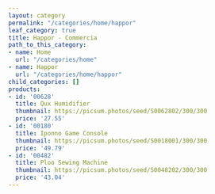```yaml
---
layout: category
permalink: "/categories/home/happor"
leaf_category: true
title: Happor - Commercia
path_to_this_category:
- name: Home
  url: "/categories/home"
- name: Happor
  url: "/categories/home/happor"
child_categories: []
products:
- id: '00628'
  title: Qux Humidifier
  thumbnail: https://picsum.photos/seed/S0062802/300/300
  price: '27.55'
- id: '00180'
  title: Iponno Game Console
  thumbnail: https://picsum.photos/seed/S0018001/300/300
  price: '49.79'
- id: '00482'
  title: Ploo Sewing Machine
  thumbnail: https://picsum.photos/seed/S0048202/300/300
  price: '43.04'
---
```

